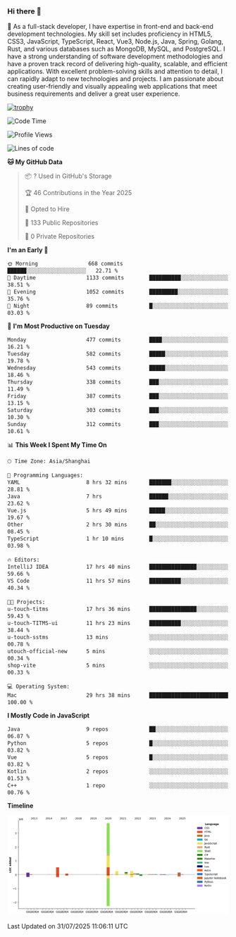 ### Hi there 👋

🌱 As a full-stack developer, I have expertise in front-end and back-end development technologies. My skill set includes proficiency in HTML5, CSS3, JavaScript, TypeScript, React, Vue3, Node.js, Java, Spring, Golang, Rust, and various databases such as MongoDB, MySQL, and PostgreSQL. I have a strong understanding of software development methodologies and have a proven track record of delivering high-quality, scalable, and efficient applications. With excellent problem-solving skills and attention to detail, I can rapidly adapt to new technologies and projects. I am passionate about creating user-friendly and visually appealing web applications that meet business requirements and deliver a great user experience.

[![trophy](https://github-profile-trophy.vercel.app/?username=elton&rank=SECRET,SSS,SS,S,AAA,AA,A&theme=onedark&no-frame=true&margin-w=10)](https://github.com/ryo-ma/github-profile-trophy)

<!--START_SECTION:waka-->
![Code Time](http://img.shields.io/badge/Code%20Time-1%2C827%20hrs%202%20mins-blue)

![Profile Views](http://img.shields.io/badge/Profile%20Views-0-blue)

![Lines of code](https://img.shields.io/badge/From%20Hello%20World%20I%27ve%20Written-5.8%20million%20lines%20of%20code-blue)

**🐱 My GitHub Data** 

> 📦 ? Used in GitHub's Storage 
 > 
> 🏆 46 Contributions in the Year 2025
 > 
> 💼 Opted to Hire
 > 
> 📜 133 Public Repositories 
 > 
> 🔑 0 Private Repositories 
 > 
**I'm an Early 🐤** 

```text
🌞 Morning                668 commits         ██████░░░░░░░░░░░░░░░░░░░   22.71 % 
🌆 Daytime                1133 commits        ██████████░░░░░░░░░░░░░░░   38.51 % 
🌃 Evening                1052 commits        █████████░░░░░░░░░░░░░░░░   35.76 % 
🌙 Night                  89 commits          █░░░░░░░░░░░░░░░░░░░░░░░░   03.03 % 
```
📅 **I'm Most Productive on Tuesday** 

```text
Monday                   477 commits         ████░░░░░░░░░░░░░░░░░░░░░   16.21 % 
Tuesday                  582 commits         █████░░░░░░░░░░░░░░░░░░░░   19.78 % 
Wednesday                543 commits         █████░░░░░░░░░░░░░░░░░░░░   18.46 % 
Thursday                 338 commits         ███░░░░░░░░░░░░░░░░░░░░░░   11.49 % 
Friday                   387 commits         ███░░░░░░░░░░░░░░░░░░░░░░   13.15 % 
Saturday                 303 commits         ███░░░░░░░░░░░░░░░░░░░░░░   10.30 % 
Sunday                   312 commits         ███░░░░░░░░░░░░░░░░░░░░░░   10.61 % 
```


📊 **This Week I Spent My Time On** 

```text
🕑︎ Time Zone: Asia/Shanghai

💬 Programming Languages: 
YAML                     8 hrs 32 mins       ███████░░░░░░░░░░░░░░░░░░   28.81 % 
Java                     7 hrs               ██████░░░░░░░░░░░░░░░░░░░   23.62 % 
Vue.js                   5 hrs 49 mins       █████░░░░░░░░░░░░░░░░░░░░   19.67 % 
Other                    2 hrs 30 mins       ██░░░░░░░░░░░░░░░░░░░░░░░   08.45 % 
TypeScript               1 hr 10 mins        █░░░░░░░░░░░░░░░░░░░░░░░░   03.98 % 

🔥 Editors: 
IntelliJ IDEA            17 hrs 40 mins      ███████████████░░░░░░░░░░   59.66 % 
VS Code                  11 hrs 57 mins      ██████████░░░░░░░░░░░░░░░   40.34 % 

🐱‍💻 Projects: 
u-touch-titms            17 hrs 36 mins      ███████████████░░░░░░░░░░   59.43 % 
u-touch-TITMS-ui         11 hrs 23 mins      ██████████░░░░░░░░░░░░░░░   38.44 % 
u-touch-sstms            13 mins             ░░░░░░░░░░░░░░░░░░░░░░░░░   00.78 % 
utouch-official-new      5 mins              ░░░░░░░░░░░░░░░░░░░░░░░░░   00.34 % 
shop-vite                5 mins              ░░░░░░░░░░░░░░░░░░░░░░░░░   00.33 % 

💻 Operating System: 
Mac                      29 hrs 38 mins      █████████████████████████   100.00 % 
```

**I Mostly Code in JavaScript** 

```text
Java                     9 repos             ██░░░░░░░░░░░░░░░░░░░░░░░   06.87 % 
Python                   5 repos             █░░░░░░░░░░░░░░░░░░░░░░░░   03.82 % 
Vue                      5 repos             █░░░░░░░░░░░░░░░░░░░░░░░░   03.82 % 
Kotlin                   2 repos             ░░░░░░░░░░░░░░░░░░░░░░░░░   01.53 % 
C++                      1 repo              ░░░░░░░░░░░░░░░░░░░░░░░░░   00.76 % 
```



**Timeline**

![Lines of Code chart](https://raw.githubusercontent.com/elton/elton/main/assets/bar_graph.png)


 Last Updated on 31/07/2025 11:06:11 UTC
<!--END_SECTION:waka-->

<!--
**elton/elton** is a ✨ _special_ ✨ repository because its `README.md` (this file) appears on your GitHub profile.

Here are some ideas to get you started:

- 🔭 I’m currently working on ...
- 🌱 I’m currently learning ...
- 👯 I’m looking to collaborate on ...
- 🤔 I’m looking for help with ...
- 💬 Ask me about ...
- 📫 How to reach me: ...
- 😄 Pronouns: ...
- ⚡ Fun fact: ...
-->
